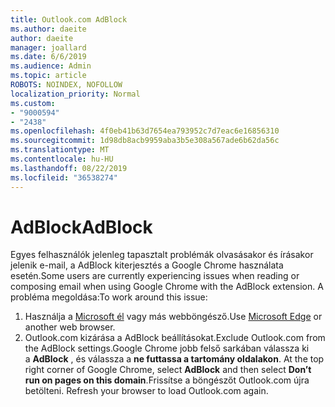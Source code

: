```yaml
---
title: Outlook.com AdBlock
ms.author: daeite
author: daeite
manager: joallard
ms.date: 6/6/2019
ms.audience: Admin
ms.topic: article
ROBOTS: NOINDEX, NOFOLLOW
localization_priority: Normal
ms.custom:
- "9000594"
- "2438"
ms.openlocfilehash: 4f0eb41b63d7654ea793952c7d7eac6e16856310
ms.sourcegitcommit: 1d98db8acb9959aba3b5e308a567ade6b62da56c
ms.translationtype: MT
ms.contentlocale: hu-HU
ms.lasthandoff: 08/22/2019
ms.locfileid: "36538274"
---
```

# <a name="adblock"></a><span data-ttu-id="c85ac-102">AdBlock</span><span class="sxs-lookup"><span data-stu-id="c85ac-102">AdBlock</span></span>

<span data-ttu-id="c85ac-103">Egyes felhasználók jelenleg tapasztalt problémák olvasásakor és írásakor jelenik e-mail, a AdBlock kiterjesztés a Google Chrome használata esetén.</span><span class="sxs-lookup"><span data-stu-id="c85ac-103">Some users are currently experiencing issues when reading or composing email when using Google Chrome with the AdBlock extension.</span></span> <span data-ttu-id="c85ac-104">A probléma megoldása:</span><span class="sxs-lookup"><span data-stu-id="c85ac-104">To work around this issue:</span></span>

1. <span data-ttu-id="c85ac-105">Használja a [Microsoft él](https://www.microsoft.com/windows/microsoft-edge) vagy más webböngésző.</span><span class="sxs-lookup"><span data-stu-id="c85ac-105">Use [Microsoft Edge](https://www.microsoft.com/windows/microsoft-edge) or another web browser.</span></span>
1. <span data-ttu-id="c85ac-106">Outlook.com kizárása a AdBlock beállításokat.</span><span class="sxs-lookup"><span data-stu-id="c85ac-106">Exclude Outlook.com from the AdBlock settings.</span></span><span data-ttu-id="c85ac-107">Google Chrome jobb felső sarkában válassza ki a **AdBlock** , és válassza a **ne futtassa a tartomány oldalakon**.</span><span class="sxs-lookup"><span data-stu-id="c85ac-107"> At the top right corner of Google Chrome, select **AdBlock** and then select **Don’t run on pages on this domain**.</span></span><span data-ttu-id="c85ac-108">Frissítse a böngészőt Outlook.com újra betölteni.</span><span class="sxs-lookup"><span data-stu-id="c85ac-108"> Refresh your browser to load Outlook.com again.</span></span>